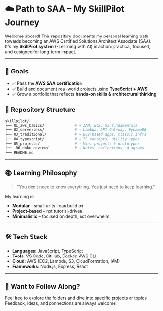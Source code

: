 # ☁️ Path to SAA – My SkillPilot Journey

Welcome aboard! This repository documents my personal learning path towards becoming an AWS Certified Solutions Architect Associate (SAA). It's my **SkillPilot system** (-Learning with AI) in action: practical, focused, and designed for long-term impact.

---

## 🚀 Goals

- ✅ Pass the **AWS SAA certification**
- ✅ Build and document real-world projects using **TypeScript + AWS**
- ✅ Grow a portfolio that reflects **hands-on skills & architectural thinking**

## 🧱 Repository Structure

```bash
skillpilot/
├── 01_aws_basics/              # → IAM, EC2, S3 fundamentals
├── 02_serverless/              # → Lambda, API Gateway, DynamoDB
├── 03_traditional/             # → EC2-based apps, classic infra
├── 04_typescript/              # → TS concepts, utility types
├── 05_projects/                # → Mini-projects & prototypes
├── .06_doku_review/            # → Notes, reflections, diagrams
└── README.md
```

---

## 📚 Learning Philosophy

> "You don’t need to know everything. You just need to keep learning."

My learning is:
- **Modular** – small units I can build on
- **Project-based** – not tutorial-driven
- **Minimalistic** – focused on depth, not overwhelm

---

## 🛠️ Tech Stack

- **Languages**: JavaScript, TypeScript
- **Tools**: VS Code, GitHub, Docker, AWS CLI
- **Cloud**: AWS (EC2, Lambda, S3, CloudFormation, IAM)
- **Frameworks**: Node.js, Express, React

---

## 📝 Want to Follow Along?

Feel free to explore the folders and dive into specific projects or topics.  
Feedback, ideas, and connections are always welcome!
